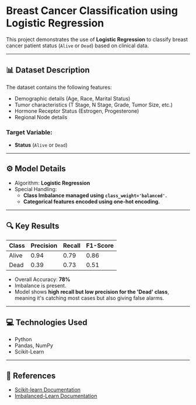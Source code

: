 # Breast Cancer Classification using Logistic Regression

This project demonstrates the use of **Logistic Regression** to classify breast cancer patient status (`Alive` or `Dead`) based on clinical data.

---

## 📊 Dataset Description

The dataset contains the following features:
- Demographic details (Age, Race, Marital Status)
- Tumor characteristics (T Stage, N Stage, Grade, Tumor Size, etc.)
- Hormone Receptor Status (Estrogen, Progesterone)
- Regional Node details

### Target Variable:
- **Status** (`Alive` or `Dead`)

---

## ⚙ Model Details

- Algorithm: **Logistic Regression**
- Special Handling:  
  - **Class Imbalance managed using `class_weight='balanced'`.**
  - **Categorical features encoded using one-hot encoding.**

---

## 🔍 Key Results

| Class  | Precision | Recall | F1-Score |
|--------|-----------|--------|----------|
| Alive  | 0.94      | 0.79   | 0.86     |
| Dead   | 0.39      | 0.73   | 0.51     |

- Overall Accuracy: **78%**
- Imbalance is present.
- Model shows **high recall but low precision for the 'Dead' class**, meaning it's catching most cases but also giving false alarms.

---

## 💻 Technologies Used

- Python
- Pandas, NumPy
- Scikit-Learn

---

## 📜 References

- [Scikit-learn Documentation](https://scikit-learn.org/stable/)
- [Imbalanced-Learn Documentation](https://imbalanced-learn.org/stable/)

